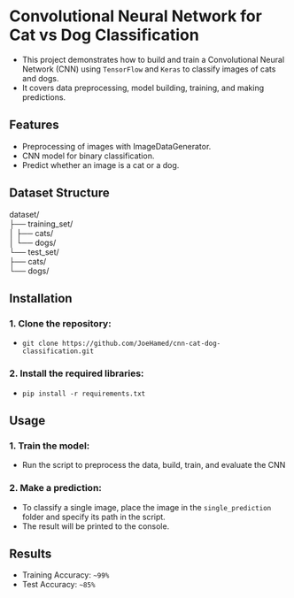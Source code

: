 # Convolutional Neural Network for Cat vs Dog Classification
- This project demonstrates how to build and train a Convolutional Neural Network (CNN) using `TensorFlow` and `Keras` to classify images of cats and dogs.
- It covers data preprocessing, model building, training, and making predictions.
## Features
- Preprocessing of images with ImageDataGenerator.
- CNN model for binary classification.
- Predict whether an image is a cat or a dog.
## Dataset Structure
dataset/  
├── training_set/  
│   ├── cats/  
│   └── dogs/  
└── test_set/  
    ├── cats/  
    └── dogs/  
    
## Installation
### 1. Clone the repository:
- `git clone https://github.com/JoeHamed/cnn-cat-dog-classification.git`
### 2. Install the required libraries:
- `pip install -r requirements.txt`
  
## Usage
### 1. Train the model:
- Run the script to preprocess the data, build, train, and evaluate the CNN
  
### 2. Make a prediction:
- To classify a single image, place the image in the `single_prediction` folder and specify its path in the script.
- The result will be printed to the console.

## Results
- Training Accuracy: `~99%`
- Test Accuracy: `~85%`
